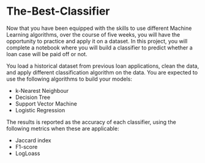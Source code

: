 # The-Best-Classifier
Now that you have been equipped with the skills to use different Machine Learning algorithms, over the course of five weeks, you will have the opportunity to practice and apply it on a dataset. In this project, you will complete a notebook where you will build a classifier to predict whether a loan case will be paid off or not.

You load a historical dataset from previous loan applications, clean the data, and apply different classification algorithm on the data. You are expected to use the following algorithms to build your models:

* k-Nearest Neighbour
* Decision Tree
* Support Vector Machine
* Logistic Regression

The results is reported as the accuracy of each classifier, using the following metrics when these are applicable:

* Jaccard index
* F1-score
* LogLoass
